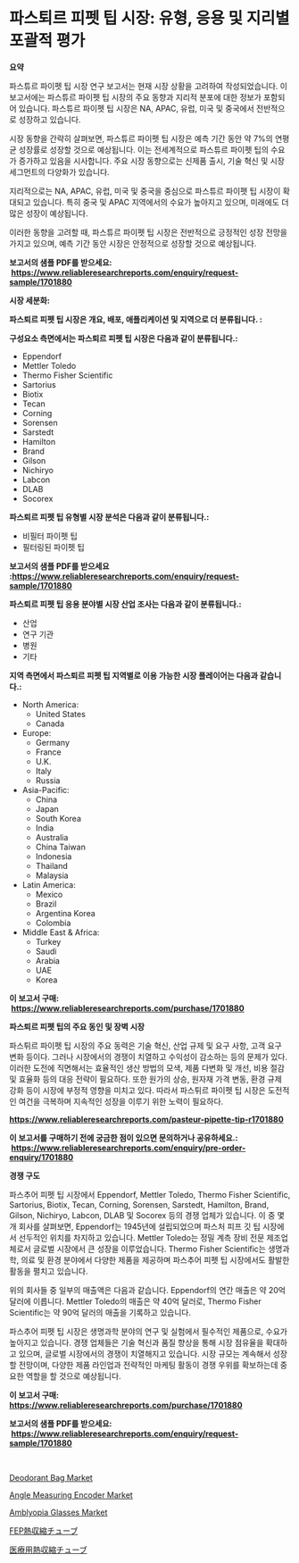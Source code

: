 <p><h1>파스퇴르 피펫 팁 시장: 유형, 응용 및 지리별 포괄적 평가</h1></p><p><strong>요약</strong></p>
<p><p>파스튜르 파이펫 팁 시장 연구 보고서는 현재 시장 상황을 고려하여 작성되었습니다. 이 보고서에는 파스튜르 파이펫 팁 시장의 주요 동향과 지리적 분포에 대한 정보가 포함되어 있습니다. 파스튜르 파이펫 팁 시장은 NA, APAC, 유럽, 미국 및 중국에서 전반적으로 성장하고 있습니다. </p><p>시장 동향을 간략히 살펴보면, 파스튜르 파이펫 팁 시장은 예측 기간 동안 약 7%의 연평균 성장률로 성장할 것으로 예상됩니다. 이는 전세계적으로 파스튜르 파이펫 팁의 수요가 증가하고 있음을 시사합니다. 주요 시장 동향으로는 신제품 출시, 기술 혁신 및 시장 세그먼트의 다양화가 있습니다.</p><p>지리적으로는 NA, APAC, 유럽, 미국 및 중국을 중심으로 파스튜르 파이펫 팁 시장이 확대되고 있습니다. 특히 중국 및 APAC 지역에서의 수요가 높아지고 있으며, 미래에도 더 많은 성장이 예상됩니다.</p><p>이러한 동향을 고려할 때, 파스튜르 파이펫 팁 시장은 전반적으로 긍정적인 성장 전망을 가지고 있으며, 예측 기간 동안 시장은 안정적으로 성장할 것으로 예상됩니다.</p></p>
<p><strong>보고서의 샘플 PDF를 받으세요: &nbsp;<a href="https://www.reliableresearchreports.com/enquiry/request-sample/1701880">https://www.reliableresearchreports.com/enquiry/request-sample/1701880</a></strong></p>
<p><strong>시장 세분화:</strong></p>
<p><strong> 파스퇴르 피펫 팁 시장은 개요, 배포, 애플리케이션 및 지역으로 더 분류됩니다. :</strong></p>
<p><strong>구성요소 측면에서는 파스퇴르 피펫 팁 시장은 다음과 같이 분류됩니다.:</strong></p>
<p><ul><li>Eppendorf</li><li>Mettler Toledo</li><li>Thermo Fisher Scientific</li><li>Sartorius</li><li>Biotix</li><li>Tecan</li><li>Corning</li><li>Sorensen</li><li>Sarstedt</li><li>Hamilton</li><li>Brand</li><li>Gilson</li><li>Nichiryo</li><li>Labcon</li><li>DLAB</li><li>Socorex</li></ul></p>
<p><strong> 파스퇴르 피펫 팁 유형별 시장 분석은 다음과 같이 분류됩니다.:</strong></p>
<p><ul><li>비필터 파이펫 팁</li><li>필터링된 파이펫 팁</li></ul></p>
<p><strong>보고서의 샘플 PDF를 받으세요 :<a href="https://www.reliableresearchreports.com/enquiry/request-sample/1701880">https://www.reliableresearchreports.com/enquiry/request-sample/1701880</a></strong></p>
<p><strong> 파스퇴르 피펫 팁 응용 분야별 시장 산업 조사는 다음과 같이 분류됩니다.:</strong></p>
<p><ul><li>산업</li><li>연구 기관</li><li>병원</li><li>기타</li></ul></p>
<p><strong>지역 측면에서 파스퇴르 피펫 팁 지역별로 이용 가능한 시장 플레이어는 다음과 같습니다.:</strong></p>
<p><ul>
    <li>
        North America:
        <ul>
            <li>United States</li>
            <li>Canada</li>
        </ul>
    </li>
    <li>
        Europe:
        <ul>
            <li>Germany</li>
            <li>France</li>
            <li>U.K.</li>
            <li>Italy</li>
            <li>Russia</li>
        </ul>
    </li>
    <li>
        Asia-Pacific:
        <ul>
            <li>China</li>
            <li>Japan</li>
            <li>South Korea</li>
            <li>India</li>
            <li>Australia</li>
            <li>China Taiwan</li>
            <li>Indonesia</li>
            <li>Thailand</li>
            <li>Malaysia</li>
        </ul>
    </li>
    <li>
        Latin America:
        <ul>
            <li>Mexico</li>
            <li>Brazil</li>
            <li>Argentina Korea</li>
            <li>Colombia</li>
        </ul>
    </li>
    <li>
        Middle East & Africa:
        <ul>
            <li>Turkey</li>
            <li>Saudi</li>
            <li>Arabia</li>
            <li>UAE</li>
            <li>Korea</li>
        </ul>
    </li>
    </ul></p>
<p><strong>이 보고서 구매: &nbsp;<a href="https://www.reliableresearchreports.com/purchase/1701880">https://www.reliableresearchreports.com/purchase/1701880</a></strong></p>
<p><strong>파스퇴르 피펫 팁의 주요 동인 및 장벽 시장</strong></p>
<p><p>파스튀르 파이펫 팁 시장의 주요 동력은 기술 혁신, 산업 규제 및 요구 사항, 고객 요구 변화 등이다. 그러나 시장에서의 경쟁이 치열하고 수익성이 감소하는 등의 문제가 있다. 이러한 도전에 직면해서는 효율적인 생산 방법의 모색, 제품 다변화 및 개선, 비용 절감 및 효율화 등의 대응 전략이 필요하다. 또한 원가의 상승, 원자재 가격 변동, 환경 규제 강화 등이 시장에 부정적 영향을 미치고 있다. 따라서 파스튀르 파이펫 팁 시장은 도전적인 여건을 극복하며 지속적인 성장을 이루기 위한 노력이 필요하다.</p></p>
<p><strong><a href="https://www.reliableresearchreports.com/pasteur-pipette-tip-r1701880">https://www.reliableresearchreports.com/pasteur-pipette-tip-r1701880</a></strong></p>
<p><strong>이 보고서를 구매하기 전에 궁금한 점이 있으면 문의하거나 공유하세요.: &nbsp;<a href="https://www.reliableresearchreports.com/enquiry/pre-order-enquiry/1701880">https://www.reliableresearchreports.com/enquiry/pre-order-enquiry/1701880</a></strong></p>
<p><strong>경쟁 구도</strong></p>
<p><p>파스추어 피펫 팁 시장에서 Eppendorf, Mettler Toledo, Thermo Fisher Scientific, Sartorius, Biotix, Tecan, Corning, Sorensen, Sarstedt, Hamilton, Brand, Gilson, Nichiryo, Labcon, DLAB 및 Socorex 등의 경쟁 업체가 있습니다. 이 중 몇 개 회사를 살펴보면, Eppendorf는 1945년에 설립되었으며 파스처 피프 깃 팁 시장에서 선두적인 위치를 차지하고 있습니다. Mettler Toledo는 정밀 계측 장비 전문 제조업체로서 글로벌 시장에서 큰 성장을 이루었습니다. Thermo Fisher Scientific는 생명과학, 의료 및 환경 분야에서 다양한 제품을 제공하며 파스추어 피펫 팁 시장에서도 활발한 활동을 펼치고 있습니다.</p><p>위의 회사들 중 일부의 매출액은 다음과 같습니다. Eppendorf의 연간 매출은 약 20억 달러에 이릅니다. Mettler Toledo의 매출은 약 40억 달러로, Thermo Fisher Scientific는 약 90억 달러의 매출을 기록하고 있습니다.</p><p>파스추어 피펫 팁 시장은 생명과학 분야의 연구 및 실험에서 필수적인 제품으로, 수요가 높아지고 있습니다. 경쟁 업체들은 기술 혁신과 품질 향상을 통해 시장 점유율을 확대하고 있으며, 글로벌 시장에서의 경쟁이 치열해지고 있습니다. 시장 규모는 계속해서 성장할 전망이며, 다양한 제품 라인업과 전략적인 마케팅 활동이 경쟁 우위를 확보하는데 중요한 역할을 할 것으로 예상됩니다.</p></p>
<p><strong>이 보고서 구매: &nbsp; <a href="https://www.reliableresearchreports.com/purchase/1701880">https://www.reliableresearchreports.com/purchase/1701880</a></strong></p>
<p><strong>보고서의 샘플 PDF를 받으세요: &nbsp;<a href="https://www.reliableresearchreports.com/enquiry/request-sample/1701880">https://www.reliableresearchreports.com/enquiry/request-sample/1701880</a></strong><strong></strong></p>
<p>&nbsp;</p>
<p><p><a href="https://issuu.com/reportprime-2/docs/deodorant-bag-market-size-2030.pptx">Deodorant Bag Market</a></p><p><a href="https://github.com/markusgodoy/Market-Research-Report-List-3/blob/main/angle-measuring-encoder-market.md">Angle Measuring Encoder Market</a></p><p><a href="https://issuu.com/reportprime-2/docs/amblyopia-glasses-market-size-2030.pptx">Amblyopia Glasses Market</a></p><p><a href="https://github.com/schmahlson/Market-Research-Report-List-1/blob/main/128492173173.md">FEP熱収縮チューブ</a></p><p><a href="https://github.com/roulaayoub-saad/Market-Research-Report-List-1/blob/main/461310473172.md">医療用熱収縮チューブ</a></p></p>